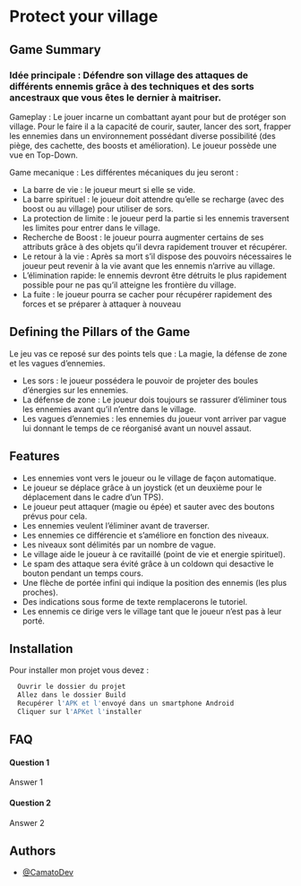 
# Protect your village 

## Game Summary

### Idée principale : Défendre son village des attaques de différents ennemis grâce à des techniques et des sorts ancestraux que vous êtes le dernier à maitriser. 

Gameplay : Le jouer incarne un combattant ayant pour but de protéger son village. Pour le faire il a la capacité de courir, sauter, lancer des sort, frapper les ennemies dans un environnement possédant diverse possibilité (des piège, des cachette, des boosts et amélioration). Le joueur possède une vue en Top-Down.

Game mecanique : Les différentes mécaniques du jeu seront : 
-	La barre de vie : le joueur meurt si elle se vide.
-	La barre spirituel : le joueur doit attendre qu’elle se recharge (avec des boost ou au village) pour utiliser de sors.
-	La protection de limite : le joueur perd la partie si les ennemis traversent les limites pour entrer dans le village. 
-	Recherche de Boost : le joueur pourra augmenter certains de ses attributs grâce à des objets qu’il devra rapidement trouver et récupérer. 
-	Le retour à la vie : Après sa mort s’il dispose des pouvoirs nécessaires le joueur peut revenir à la vie avant que les ennemis n’arrive au village. 
-	L’élimination rapide: le ennemis devront être détruits le plus rapidement possible pour ne pas qu’il atteigne les frontière du village. 
-	La fuite : le joueur pourra se cacher pour récupérer rapidement des forces et se préparer à attaquer à nouveau 


## Defining the Pillars of the Game

Le jeu vas ce reposé sur des points tels que : La magie, la défense de zone et les vagues d’ennemies. 
- Les sors : le joueur possédera le pouvoir de projeter des boules d’énergies sur les ennemies. 
- La défense de zone : Le joueur dois toujours se rassurer d’éliminer tous les ennemies avant qu’il n’entre dans le village.  
- Les vagues d’ennemies : les ennemies du joueur vont arriver par vague lui donnant le temps de ce réorganisé avant un nouvel assaut.






## Features

-	Les ennemies vont vers le joueur ou le village de façon automatique. 
-	Le joueur se déplace grâce à un joystick (et un deuxième pour le déplacement dans le cadre d’un TPS).
-	Le joueur peut attaquer (magie ou épée) et sauter avec des boutons prévus pour cela.
-	Les ennemies veulent l’éliminer avant de traverser.  
-	Les ennemies ce différencie et s’améliore en fonction des niveaux.
-	Les niveaux sont délimités par un nombre de vague.
-	Le village aide le joueur à ce ravitaillé (point de vie et energie spirituel). 
-	Le spam des attaque sera évité grâce à un coldown qui desactive le bouton pendant un temps cours. 
-	Une flèche de portée infini qui indique la position des ennemis (les plus proches).
-	Des indications sous forme de texte remplacerons le tutoriel. 
-	Les ennemis ce dirige vers le village tant que le joueur n’est pas à leur porté.


## Installation

Pour installer mon projet vous devez : 

```bash
  Ouvrir le dossier du projet 
  Allez dans le dossier Build
  Recupérer l'APK et l'envoyé dans un smartphone Android 
  Cliquer sur l'APKet l'installer 
```
    
## FAQ

#### Question 1

Answer 1

#### Question 2

Answer 2


## Authors

- [@CamatoDev](https://github.com/CamatoDev)


